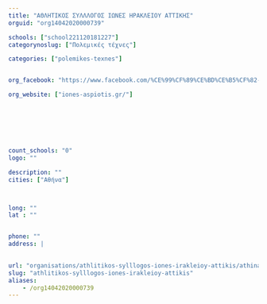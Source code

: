 ```yaml
---
title: "ΑΘΛΗΤΙΚΟΣ ΣΥΛΛΛΟΓΟΣ ΙΩΝΕΣ ΗΡΑΚΛΕΙΟΥ ΑΤΤΙΚΗΣ"
orguid: "org14042020000739"

schools: ["school221120181227"]
categorynoslug: ["Πολεμικές τέχνες"]

categories: ["polemikes-texnes"]


org_facebook: "https://www.facebook.com/%CE%99%CF%89%CE%BD%CE%B5%CF%82-%CE%91%CE%A3-page-1223485261082580/"

org_website: ["iones-aspiotis.gr/"]







count_schools: "0"
logo: ""

description: ""
cities: ["Αθήνα"]



long: ""
lat : ""


phone: ""
address: |
    

url: "organisations/athlitikos-sylllogos-iones-irakleioy-attikis/athina/polemikes-texnes"
slug: "athlitikos-sylllogos-iones-irakleioy-attikis"
aliases:
    - /org14042020000739
---
```



